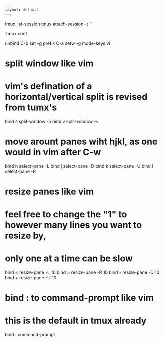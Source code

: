 ```yaml
---
layout: default
---
```

 tmux list-session
 tmux attach-session -t ''

.tmux.conf

 unbind C-b
 set -g prefix C-a
 setw -g mode-keys vi

 # split window like vim
 # vim's defination of a horizontal/vertical split is revised from tumx's
bind s split-window -h
bind v split-window -v
# move arount panes wiht hjkl, as one would in vim after C-w
bind h select-pane -L
bind j select-pane -D
bind k select-pane -U
bind l select-pane -R

# resize panes like vim
# feel free to change the "1" to however many lines you want to resize by,
# only one at a time can be slow
bind < resize-pane -L 10
bind > resize-pane -R 10
bind - resize-pane -D 10
bind + resize-pane -U 10

# bind : to command-prompt like vim
# this is the default in tmux already
bind : command-prompt
